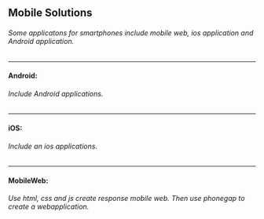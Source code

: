## Mobile Solutions
###### Some applicatons for smartphones include mobile web, ios application and Android application.
---
#### Android:
###### Include Android applications.
---
#### iOS:
###### Include an ios applications.
---
#### MobileWeb:
###### Use html, css and js create response mobile web. Then use phonegap to create a webapplication. 
